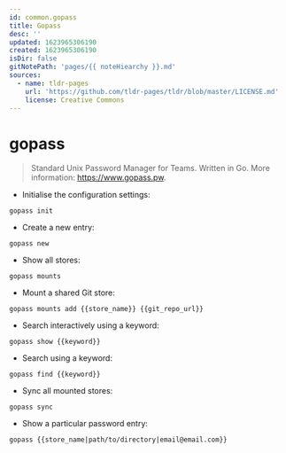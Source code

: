 ```yaml
---
id: common.gopass
title: Gopass
desc: ''
updated: 1623965306190
created: 1623965306190
isDir: false
gitNotePath: 'pages/{{ noteHiearchy }}.md'
sources:
  - name: tldr-pages
    url: 'https://github.com/tldr-pages/tldr/blob/master/LICENSE.md'
    license: Creative Commons
---
```

# gopass

> Standard Unix Password Manager for Teams. Written in Go.
> More information: <https://www.gopass.pw>.

- Initialise the configuration settings:

`gopass init`

- Create a new entry:

`gopass new`

- Show all stores:

`gopass mounts`

- Mount a shared Git store:

`gopass mounts add {{store_name}} {{git_repo_url}}`

- Search interactively using a keyword:

`gopass show {{keyword}}`

- Search using a keyword:

`gopass find {{keyword}}`

- Sync all mounted stores:

`gopass sync`

- Show a particular password entry:

`gopass {{store_name|path/to/directory|email@email.com}}`

